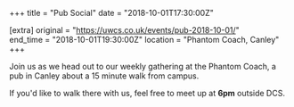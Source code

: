 +++
title = "Pub Social"
date = "2018-10-01T17:30:00Z"

[extra]
original = "https://uwcs.co.uk/events/pub-2018-10-01/"    
end_time = "2018-10-01T19:30:00Z"
location = "Phantom Coach, Canley"
+++

Join us as we head out to our weekly gathering at the Phantom Coach, a pub in Canley about a 15 minute walk from campus.

If you'd like to walk there with us, feel free to meet up at **6pm** outside DCS.

